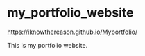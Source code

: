 # my_portfolio_website

https://iknowthereason.github.io/Myportfolio/

 This is my portfolio website.
